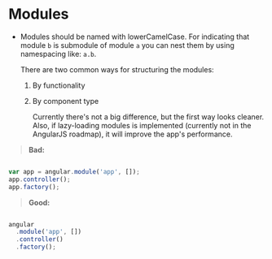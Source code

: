 # Modules

* Modules should be named with lowerCamelCase. For indicating that module `b` is submodule of module `a` you can nest them by using namespacing like: `a.b`.

  There are two common ways for structuring the modules:

  1. By functionality
  2. By component type

     Currently there's not a big difference, but the first way looks cleaner. Also, if lazy-loading modules is implemented \(currently not in the AngularJS roadmap\), it will improve the app's performance.

> **Bad:**
```javascript

var app = angular.module('app', []);
app.controller();
app.factory();

```

> **Good:**
```javascript

angular
  .module('app', [])
  .controller()
  .factory();

```

